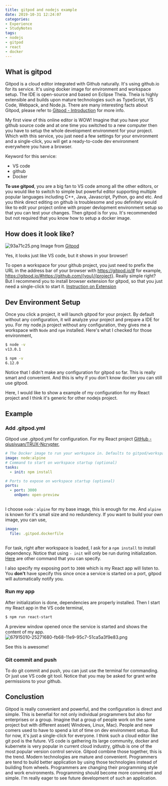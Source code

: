 ```yaml
---
title: gitpod and nodejs example
date: 2019-10-31 12:24:07
categories: 
- Experience
- StudyNotes
tags:
- nodejs
- gitpod
- react
- docker
---
```


## What is gitpod

Gitpod is a cloud editor integrated with Github naturally. It's using github.io for its service. It's using docker image for environment and workspace setup. The IDE is open-source and based on Eclipse Theia. Theia is highly extensible and builds upon mature technologies such as TypeScript, VS Code, Webpack, and Node.js. There are many interesting facts about Gitpod, please refer to [Gitpod - Introduction](https://www.gitpod.io/docs/) for more info.

My first view of this online editor is WOW! Imagine that you have your github source code and at one time you switched to a new computer then you have to setup the whole development environment for your project. Which with this service, you just need a few settings for your environment and a single-click, you will get a ready-to-code dev environment everywhere you have a browser.

Keyword for this service:
* VS code
* github
* Docker

**To use gitpod**, you are a big fan to VS code among all the other editors, or you would like to switch to simple but powerful editor supporting multiple popular languages including C++, Java, Javascript, Python, go and etc. And you think direct editing on github is troublesome and you definitely would like to edit your project online with proper devlopment environment setup so that you can test your changes. Then gitpod is for you. It's recommended but not required that you know how to setup a docker image.

## How does it look like?
![93a71c25.png](:storage\162b08c2-4a6b-4f80-b21b-0e9fb48de8ff\93a71c25.png) Image from [Gitpod](https://www.gitpod.io/docs/)

Yes, it looks just like VS code, but it shows in your browser! 

To open a workspace for your github project, you just need to  prefix the URL in the address bar of your browser with https://gitpod.io/# for example, https://gitpod.io/#https://github.com/{you}/{project}. Really simple right? But I recommend you to install browser extension for gitpod, so that you just need a single-click to start it. [Instruction on Extension](https://www.gitpod.io/docs/20_browser_extension/)

## Dev Environment Setup
Once you click a project, it will launch gitpod for your project. By default without any configuration, it will analyze your project and prepare a IDE for you. For my node.js project without any configuration, they gives me a workspace with `Node` and `npm` installed. Here's what I checked for those environment,
```bash
$ node -v
v13.0.1

$ npm -v
6.12.0

```
Notice that I didn't make any configuration for gitpod so far. This is really smart and convenient. And this is why if you don't know docker you can still use gitpod.

Here, I would like to show a example of my configuration for my React project and I think it's generic for other nodejs project.

## Example
### Add .gitpod.yml
Gitpod use .gitpod.yml for configuration. For my React project  [GitHub - qiusiyuan/TRUX-Ncrypter](https://github.com/qiusiyuan/TRUX-Ncrypter),
```yml
# The Docker image to run your workspace in. Defaults to gitpod/workspace-full
image: node:alpine
# Command to start on workspace startup (optional)
tasks:
  - init: npm install

# Ports to expose on workspace startup (optional)
ports:
  - port: 3000
    onOpen: open-preview
    
```
I choose `node：alpine` for my base image, this is enough for me. And `alpine` is known for it's small size and no redundency. If you want to build your own image, you can use,
```yml
image:
  file: .gitpod.dockerfile
  
```
For task, right after workspace is loaded, I ask for a `npm install` to install dependency. Notice that using `- init` will only be run during initialization. [Here](https://www.gitpod.io/docs/44_config_start_tasks/#start-tasks) are other command that you can specify.

I also specify my exposing port to `3000` which is my React app will listen to. You **don't** have specify this since once a service is started on a port, gitpod will automatically notify you.

### Run my app
After initialization is done, dependencies are properly installed. Then I start my React app in the VS code terminal,
```bash
$ npm run react-start

```
A preview window opened once the service is started and shows the content of my app.
![67915010-25271680-fb68-11e9-95c7-51ca5a3f9e83.png](https://user-images.githubusercontent.com/17970730/67915010-25271680-fb68-11e9-95c7-51ca5a3f9e83.png)

See this is awesome!

### Git commit and push
To do git commit and push, you can just use the terminal for commanding. Or just use VS code git tool. Notice that you may be asked for grant write permissions to your github.

## Conclustion
Gitpod is really convenient and powerful, and the configuration is direct and simple. This is benefial for not only individual programmers but also for enterprises or a group. Imagine that a group of people work on the same project but with different asset( Windows, Linux, Mac). People and new comers used to have to spend a lot of time on dev environment setup. But for now, it's just a single-click for everyone. I think such a cloud editor like git pod is the future. VS code is gathering its large community, docker and kubernete is very popular in current cloud industry, github is one of the most popular version control service. Gitpod combine those together, this is the trend. Modern technologies are mature and convenient. Programmers are tend to build better application by using those technologies instead of building from wheels. Programmers are changing their programming style and work environments. Programming should become more convenient and simple. I'm really eager to see future development of such an application. 

